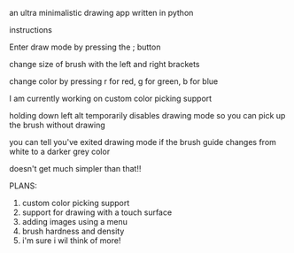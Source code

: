 an ultra minimalistic drawing app written in python

instructions

Enter draw mode by pressing the ; button

change size of brush with the left and right brackets

change color by pressing r for red, g for green, b for blue

I am currently working on custom color picking support

holding down left alt temporarily disables drawing mode so you can pick up the brush without drawing

you can tell you've exited drawing mode if the brush guide changes from white to a darker grey color

doesn't get much simpler than that!!

PLANS:

1. custom color picking support
2. support for drawing with a touch surface
3. adding images using a menu
4. brush hardness and density
5. i'm sure i wil think of more!

